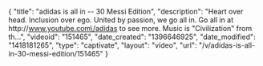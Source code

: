 {
    "title": "adidas is all in -- 30 Messi Edition",
    "description": "Heart over head. Inclusion over ego. United by passion, we go all in. Go all in at http:\/\/www.youtube.com\/adidas to see more. Music is \"Civilization\" from th...",
    "videoid": "151465",
    "date_created": "1396646925",
    "date_modified": "1418181265",
    "type": "captivate",
    "layout": "video",
    "url": "\/v\/adidas-is-all-in-30-messi-edition\/151465"
}